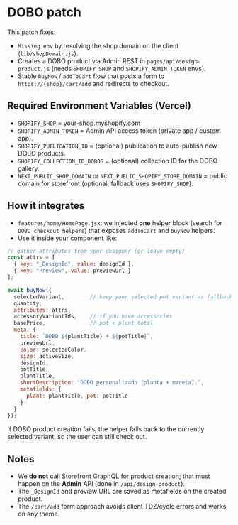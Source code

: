
# DOBO patch

This patch fixes:
- `Missing env` by resolving the shop domain on the client (`lib/shopDomain.js`).
- Creates a DOBO product via Admin REST in `pages/api/design-product.js` (needs `SHOPIFY_SHOP` and `SHOPIFY_ADMIN_TOKEN` envs).
- Stable `buyNow` / `addToCart` flow that posts a form to `https://{shop}/cart/add` and redirects to checkout.

## Required Environment Variables (Vercel)

- `SHOPIFY_SHOP` = your-shop.myshopify.com
- `SHOPIFY_ADMIN_TOKEN` = Admin API access token (private app / custom app).
- `SHOPIFY_PUBLICATION_ID` = (optional) publication to auto-publish new DOBO products.
- `SHOPIFY_COLLECTION_ID_DOBOS` = (optional) collection ID for the DOBO gallery.
- `NEXT_PUBLIC_SHOP_DOMAIN` or `NEXT_PUBLIC_SHOPIFY_STORE_DOMAIN` = public domain for storefront (optional; fallback uses `SHOPIFY_SHOP`).

## How it integrates

- `features/home/HomePage.jsx`: we injected **one** helper block (search for `DOBO checkout helpers`) that exposes `addToCart` and `buyNow` helpers.
- Use it inside your component like:

```js
// gather attributes from your designer (or leave empty)
const attrs = [
  { key: "_DesignId", value: designId }, 
  { key: "Preview", value: previewUrl }
];

await buyNow({
  selectedVariant,        // keep your selected pot variant as fallback
  quantity,
  attributes: attrs,
  accessoryVariantIds,    // if you have accessories
  basePrice,              // pot + plant total
  meta: {
    title: `DOBO ${plantTitle} + ${potTitle}`,
    previewUrl,
    color: selectedColor,
    size: activeSize,
    designId,
    potTitle,
    plantTitle,
    shortDescription: "DOBO personalizado (planta + maceta).",
    metafields: {
      plant: plantTitle, pot: potTitle
    }
  }
});
```

If DOBO product creation fails, the helper falls back to the currently selected variant, so the user can still check out.

## Notes

- We **do not** call Storefront GraphQL for product creation; that must happen on the **Admin** API (done in `/api/design-product`).
- The `_DesignId` and preview URL are saved as metafields on the created product.
- The `/cart/add` form approach avoids client TDZ/cycle errors and works on any theme.

